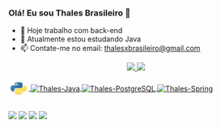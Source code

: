 ### Olá! Eu sou Thales Brasileiro 👋

- 🔭 Hoje trabalho com back-end
- 🌱 Atualmente estou estudando Java
- 📫 Contate-me no email: thalesxbrasileiro@gmail.com

<div align="center">
  <a href="https://github.com/thalesxbrasileiro">
  <img height="180em" src="https://github-readme-stats.vercel.app/api?username=thalesxbrasileiro&show_icons=true&theme=dracula&include_all_commits=true&count_private=true"/>
  <img height="180em" src="https://github-readme-stats.vercel.app/api/top-langs/?username=thalesxbrasileiro&layout=compact&langs_count=7&theme=dracula"/>
</div>
  
  <div style="display: inline_block"><br>
  <img align="center" alt="Thales-Python" height="30" width="40" src="https://raw.githubusercontent.com/devicons/devicon/master/icons/python/python-original.svg">
  <img align="center" alt="Thales-Java" height="30" width="40" src="https://cdn.jsdelivr.net/gh/devicons/devicon/icons/java/java-original-wordmark.svg">
  <img align="center" alt="Thales-PostgreSQL" height="30" width="40" src="https://cdn.jsdelivr.net/gh/devicons/devicon/icons/postgresql/postgresql-original.svg">    
  <img align="center" alt="Thales-Spring" height="30" width="40" src="https://cdn.jsdelivr.net/gh/devicons/devicon/icons/spring/spring-original.svg"> 
    
</div>
  
  ##
  
<div> 
  <a href="https://www.instagram.com/thalesbrasileiro/" target="_blank"><img src="https://img.shields.io/badge/-Instagram-%23E4405F?style=for-the-badge&logo=instagram&logoColor=white" target="_blank"></a>
  <a href="https://discord.gg/Thales Brasileiro#7879" target="_blank"><img src="https://img.shields.io/badge/Discord-7289DA?style=for-the-badge&logo=discord&logoColor=white" target="_blank"></a> 
  <a href = "mailto:thalesxbrasileiro@gmail.com"><img src="https://img.shields.io/badge/Gmail-D14836?style=for-the-badge&logo=gmail&logoColor=white" target="_blank"></a>
  <a href="https://www.linkedin.com/in/thales-brasileiro-8714171bb/" target="_blank"><img src="https://img.shields.io/badge/-LinkedIn-%230077B5?style=for-the-badge&logo=linkedin&logoColor=white" target="_blank"></a> 
  
</div>
